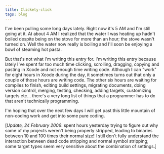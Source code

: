 ```yaml
---
title: Clickety-click
tags: blog
---
```


I've been pulling some long days lately. Right now it's 5 AM and I'm still going at it. At about 4 AM I realized that the water I was heating up hadn't boiled despite being on the stove for more than an hour; the stove wasn't turned on. Well the water now really is boiling and I'll soon be enjoying a bowl of steaming hot pasta.

But that's not what I'm writing this entry for. I'm writing this entry because lately I've spent far too much time clicking, scrolling, dragging, copying and pasting in Xcode and not enough time writing code. Although I can "work" for eight hours in Xcode during the day, it sometimes turns out that only a couple of those hours are writing code. The other six hours are waiting for compiles to finish, editing build settings, migrating documents, doing version control, merging, testing, checking, adding targets, customizing targets etc... there's a very long list of things that a programmer has to do that aren't technically programming.

I'm hoping that over the next few days I will get past this little mountain of non-coding work and get into some pure coding.

\[_Update, 24 February 2006_: spent hours yesterday trying to figure out why some of my projects weren't being properly stripped, leading to binaries between 10 and 100 times their normal size! I still don't fully understand the interaction between dead code stripping and normal symbol stripping; some target types seem very sensitive about the combination of settings.\]
